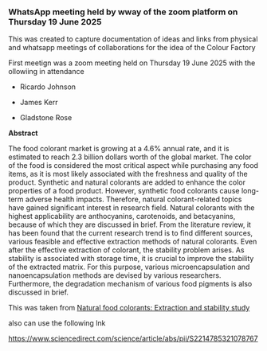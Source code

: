 

### WhatsApp meeting held by wway of the zoom platform on Thursday 19 June 2025

This was created to capture documentation of ideas and links from physical and whatsapp meetings of collaborations for the idea of the Colour Factory

First meetign was a zoom meeting held on Thursday 19 June 2025 with the ollowiing in attendance

- Ricardo Johnson

- James Kerr

- Gladstone Rose


**Abstract**

The food colorant market is growing at a 4.6% annual rate, and it is estimated to reach 2.3 billion dollars worth of the global market. The color of the food is considered the most critical aspect while purchasing any food items, as it is most likely associated with the freshness and quality of the product. Synthetic and natural colorants are added to enhance the color properties of a food product. However, synthetic food colorants cause long-term adverse health impacts. Therefore, natural colorant-related topics have gained significant interest in research field. Natural colorants with the highest applicability are anthocyanins, carotenoids, and betacyanins, because of which they are discussed in brief. From the literature review, it has been found that the current research trend is to find different sources, various feasible and effective extraction methods of natural colorants. Even after the effective extraction of colorant, the stability problem arises. As stability is associated with storage time, it is crucial to improve the stability of the extracted matrix. For this purpose, various microencapsulation and nanoencapsulation methods are devised by various researchers. Furthermore, the degradation mechanism of various food pigments is also discussed in brief.


This was taken from [Natural food colorants: Extraction and stability study](https://www.sciencedirect.com/science/article/abs/pii/S2214785321078767)

also can use the following lnk

https://www.sciencedirect.com/science/article/abs/pii/S2214785321078767

